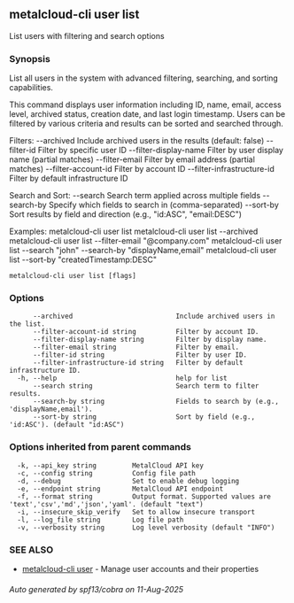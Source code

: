 ## metalcloud-cli user list

List users with filtering and search options

### Synopsis

List all users in the system with advanced filtering, searching, and sorting capabilities.

This command displays user information including ID, name, email, access level, archived status,
creation date, and last login timestamp. Users can be filtered by various criteria and results
can be sorted and searched through.

Filters:
  --archived              Include archived users in the results (default: false)
  --filter-id             Filter by specific user ID
  --filter-display-name   Filter by user display name (partial matches)
  --filter-email          Filter by email address (partial matches)
  --filter-account-id     Filter by account ID
  --filter-infrastructure-id Filter by default infrastructure ID

Search and Sort:
  --search                Search term applied across multiple fields
  --search-by             Specify which fields to search in (comma-separated)
  --sort-by               Sort results by field and direction (e.g., "id:ASC", "email:DESC")

Examples:
  metalcloud-cli user list
  metalcloud-cli user list --archived
  metalcloud-cli user list --filter-email "@company.com"
  metalcloud-cli user list --search "john" --search-by "displayName,email"
  metalcloud-cli user list --sort-by "createdTimestamp:DESC"

```
metalcloud-cli user list [flags]
```

### Options

```
      --archived                          Include archived users in the list.
      --filter-account-id string          Filter by account ID.
      --filter-display-name string        Filter by display name.
      --filter-email string               Filter by email.
      --filter-id string                  Filter by user ID.
      --filter-infrastructure-id string   Filter by default infrastructure ID.
  -h, --help                              help for list
      --search string                     Search term to filter results.
      --search-by string                  Fields to search by (e.g., 'displayName,email').
      --sort-by string                    Sort by field (e.g., 'id:ASC'). (default "id:ASC")
```

### Options inherited from parent commands

```
  -k, --api_key string         MetalCloud API key
  -c, --config string          Config file path
  -d, --debug                  Set to enable debug logging
  -e, --endpoint string        MetalCloud API endpoint
  -f, --format string          Output format. Supported values are 'text','csv','md','json','yaml'. (default "text")
  -i, --insecure_skip_verify   Set to allow insecure transport
  -l, --log_file string        Log file path
  -v, --verbosity string       Log level verbosity (default "INFO")
```

### SEE ALSO

* [metalcloud-cli user](metalcloud-cli_user.md)	 - Manage user accounts and their properties

###### Auto generated by spf13/cobra on 11-Aug-2025

